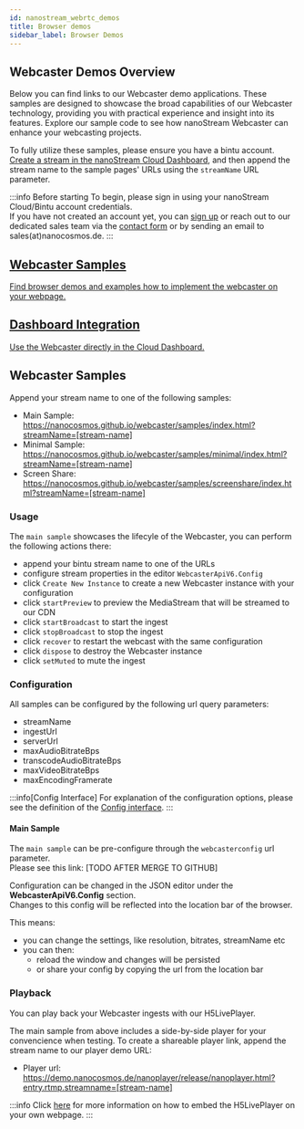 ```yaml
---
id: nanostream_webrtc_demos
title: Browser demos
sidebar_label: Browser Demos
---
```


## Webcaster Demos Overview

Below you can find links to our Webcaster demo applications.
These samples are designed to showcase the broad capabilities of our Webcaster technology, providing you with practical experience and insight into its features. Explore our sample code to see how nanoStream Webcaster can enhance your webcasting projects.

To fully utilize these samples, please ensure you have a bintu account. [Create a stream in the nanoStream Cloud Dashboard](../cloud-frontend-v3/Dashboard_Start_Streaming), and then append the stream name to the sample pages' URLs using the `streamName` URL parameter.

:::info Before starting
To begin, please sign in using your nanoStream Cloud/Bintu account credentials. <br/>
If you have not created an account yet, you can [sign up](https://dashboard.nanostream.cloud/auth?signup) or reach out to our dedicated sales team via the [contact form](https://www.nanocosmos.de/contact) or by sending an email to sales(at)nanocosmos.de.
:::

<article class="margin-top--lg">
    <section class="row list_ZO3j">
        <article class="col col--6 margin-bottom--lg">
            <a class="card padding--lg cardContainer_Uewx" href="./nanostream_webrtc_demos#webcaster-samples">
                <h2 class="text--truncate cardTitle_dwRT" title="Installation">Webcaster Samples</h2>
                <p class="text--truncate cardDescription_mCBT">
                    Find browser demos and examples how to implement the webcaster on your webpage.
                </p>
            </a></article>
        <article class="col col--6 margin-bottom--lg">
            <a class="card padding--lg cardContainer_Uewx" href="../cloud-frontend-v3/Dashboard_Start_Streaming#option-1-use-the-nanostream-webcaster">
                <h2 class="text--truncate cardTitle_dwRT" title="Configuration">Dashboard Integration</h2>
                <p class="text--truncate cardDescription_mCBT">
                    Use the Webcaster directly in the Cloud Dashboard.
                </p>
            </a></article>
    </section>
</article>

## Webcaster Samples

Append your stream name to one of the following samples:

- Main Sample: https://nanocosmos.github.io/webcaster/samples/index.html?streamName=[stream-name]
- Minimal Sample: https://nanocosmos.github.io/webcaster/samples/minimal/index.html?streamName=[stream-name]
- Screen Share: https://nanocosmos.github.io/webcaster/samples/screenshare/index.html?streamName=[stream-name]

### Usage

The `main sample` showcases the lifecyle of the Webcaster, you can perform the following actions there:

- append your bintu stream name to one of the URLs
- configure stream properties in the editor `WebcasterApiV6.Config`
- click `Create New Instance` to create a new Webcaster instance with your configuration
- click `startPreview` to preview the MediaStream that will be streamed to our CDN 
- click `startBroadcast` to start the ingest
- click `stopBroadcast` to stop the ingest
- click `recover` to restart the webcast with the same configuration
- click `dispose` to destroy the Webcaster instance
- click `setMuted` to mute the ingest

### Configuration

All samples can be configured by the following url query parameters:

- streamName
- ingestUrl
- serverUrl
- maxAudioBitrateBps
- transcodeAudioBitrateBps
- maxVideoBitrateBps
- maxEncodingFramerate

:::info[Config Interface]
For explanation of the configuration options, please see the definition of the [Config interface](https://nanocosmos.github.io/webcaster/docs/interfaces/config_types.Config.html).
:::

#### Main Sample

The `main sample` can be pre-configure through the `webcasterconfig` url parameter.<br/>
Please see this link: [TODO AFTER MERGE TO GITHUB]

Configuration can be changed in the JSON editor under the **WebcasterApiV6.Config** section.<br/>
Changes to this config will be reflected into the location bar of the browser.

This means:
- you can change the settings, like resolution, bitrates, streamName etc
- you can then:
  - reload the window and changes will be persisted
  - or share your config by copying the url from the location bar

### Playback

You can play back your Webcaster ingests with our H5LivePlayer.

The main sample from above includes a side-by-side player for your convencience when testing.
To create a shareable player link, append the stream name to our player demo URL:
- Player url: https://demo.nanocosmos.de/nanoplayer/release/nanoplayer.html?entry.rtmp.streamname=[stream-name]


:::info
Click [here](../nanoplayer/nanoplayer_getting_started) for more information on  how to embed the H5LivePlayer on your own webpage.
:::